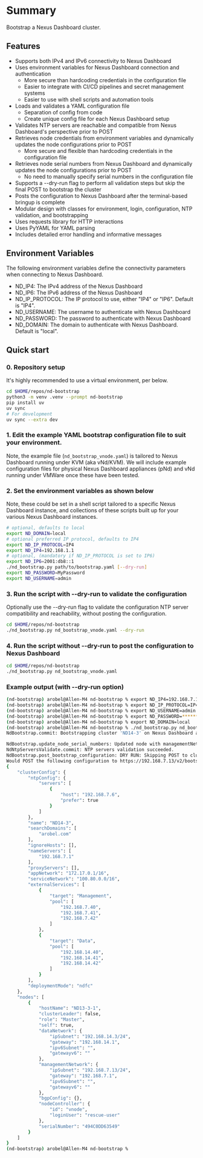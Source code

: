# Summary

Bootstrap a Nexus Dashboard cluster.

## Features

- Supports both IPv4 and IPv6 connectivity to Nexus Dashboard
- Uses environment variables for Nexus Dashboard connection and authentication
  - More secure than hardcoding credentials in the configuration file
  - Easier to integrate with CI/CD pipelines and secret management systems
  - Easier to use with shell scripts and automation tools
- Loads and validates a YAML configuration file
  - Separation of config from code
  - Create unique config file for each Nexus Dashboard setup
- Validates NTP servers are reachable and compatible from Nexus Dashboard's perspective prior to POST
- Retrieves node credentials from environment variables and dynamically updates the node configurations prior to POST
  - More secure and flexible than hardcoding credentials in the configuration file
- Retrieves node serial numbers from Nexus Dashboard and dynamically updates the node configurations prior to POST
  - No need to manually specify serial numbers in the configuration file
- Supports a --dry-run flag to perform all validation steps but skip the final POST to bootstrap the cluster
- Posts the configuration to Nexus Dashboard after the terminal-based bringup is complete
- Modular design with classes for environment, login, configuration, NTP validation, and bootstrapping
- Uses requests library for HTTP interactions
- Uses PyYAML for YAML parsing
- Includes detailed error handling and informative messages

## Environment Variables

The following environment variables define the connectivity parameters when connecting to Nexus Dashboard.

- ND_IP4: The IPv4 address of the Nexus Dashboard
- ND_IP6: The IPv6 address of the Nexus Dashboard
- ND_IP_PROTOCOL: The IP protocol to use, either "IP4" or "IP6". Default is "IP4".
- ND_USERNAME: The username to authenticate with Nexus Dashboard
- ND_PASSWORD: The password to authenticate with Nexus Dashboard
- ND_DOMAIN: The domain to authenticate with Nexus Dashboard. Default is "local".

## Quick start

### 0. Repository setup

It's highly recommended to use a virtual environment, per below.

```bash
cd $HOME/repos/nd-bootstrap
python3 -m venv .venv --prompt nd-bootstrap
pip install uv
uv sync
# For development
uv sync --extra dev
```

### 1. Edit the example YAML bootstrap configuration file to suit your environment.

Note, the example file (`nd_bootstrap_vnode.yaml`) is tailored to Nexus Dashboard running under KVM
(aka vNd/KVM).  We will include example configuration files for physical Nexus Dashboard appliances
(pNd) and vNd running under VMWare once these have been tested.

### 2. Set the environment variables as shown below

Note, these could be set in a shell script tailored to a specific Nexus Dashboard instance, and collections
of these scripts built up for your various Nexus Dashboard instances.

```bash
# optional, defaults to local
export ND_DOMAIN=local
# optional preferred IP protocol, defaults to IP4
export ND_IP_PROTOCOL=IP4
export ND_IP4=192.168.1.1
# optional, (mandatory if ND_IP_PROTOCOL is set to IP6)
export ND_IP6=2001:db8::1
./nd_bootstrap.py path/to/bootstrap.yaml [--dry-run]
export ND_PASSWORD=MyPassword
export ND_USERNAME=admin
```

### 3. Run the script with --dry-run to validate the configuration

Optionally use the --dry-run flag to validate the configuration NTP server compatibility and reachability, without
posting the configuration.

```bash
cd $HOME/repos/nd-bootstrap
./nd_bootstrap.py nd_bootstrap_vnode.yaml --dry-run
```

### 4. Run the script without --dry-run to post the configuration to Nexus Dashboard

```bash
cd $HOME/repos/nd-bootstrap
./nd_bootstrap.py nd_bootstrap_vnode.yaml
```

### Example output (with --dry-run option)

```bash
(nd-bootstrap) arobel@Allen-M4 nd-bootstrap % export ND_IP4=192.168.7.13
(nd-bootstrap) arobel@Allen-M4 nd-bootstrap % export ND_IP_PROTOCOL=IP4
(nd-bootstrap) arobel@Allen-M4 nd-bootstrap % export ND_USERNAME=admin
(nd-bootstrap) arobel@Allen-M4 nd-bootstrap % export ND_PASSWORD=******
(nd-bootstrap) arobel@Allen-M4 nd-bootstrap % export ND_DOMAIN=local
(nd-bootstrap) arobel@Allen-M4 nd-bootstrap % ./nd_bootstrap.py nd_bootstrap_vnode.yaml --dry-run
NdBootstrap.commit: Bootstrapping cluster 'ND14-3' on Nexus Dashboard at 192.168.7.13.

NdBootstrap.update_node_serial_numbers: Updated node with managementNetwork.ipSubnet 192.168.7.13/24 to serialNumber 494C0DD63549.
NdNtpServersValidate.commit: NTP servers validation succeeded.
NdBootstrap.post_bootstrap_configuration: DRY RUN: Skipping POST to cluster bootstrap endpoint.
Would POST the following configuration to https://192.168.7.13/v2/bootstrap/cluster if --dry_run were not set:
{
    "clusterConfig": {
        "ntpConfig": {
            "servers": [
                {
                    "host": "192.168.7.6",
                    "prefer": true
                }
            ]
        },
        "name": "ND14-3",
        "searchDomains": [
            "arobel.com"
        ],
        "ignoreHosts": [],
        "nameServers": [
            "192.168.7.1"
        ],
        "proxyServers": [],
        "appNetwork": "172.17.0.1/16",
        "serviceNetwork": "100.80.0.0/16",
        "externalServices": [
            {
                "target": "Management",
                "pool": [
                    "192.168.7.40",
                    "192.168.7.41",
                    "192.168.7.42"
                ]
            },
            {
                "target": "Data",
                "pool": [
                    "192.168.14.40",
                    "192.168.14.41",
                    "192.168.14.42"
                ]
            }
        ],
        "deploymentMode": "ndfc"
    },
    "nodes": [
        {
            "hostName": "ND13-3-1",
            "clusterLeader": false,
            "role": "Master",
            "self": true,
            "dataNetwork": {
                "ipSubnet": "192.168.14.3/24",
                "gateway": "192.168.14.1",
                "ipv6Subnet": "",
                "gatewayv6": ""
            },
            "managementNetwork": {
                "ipSubnet": "192.168.7.13/24",
                "gateway": "192.168.7.1",
                "ipv6Subnet": "",
                "gatewayv6": ""
            },
            "bgpConfig": {},
            "nodeController": {
                "id": "vnode",
                "loginUser": "rescue-user"
            },
            "serialNumber": "494C0DD63549"
        }
    ]
}
(nd-bootstrap) arobel@Allen-M4 nd-bootstrap %
```